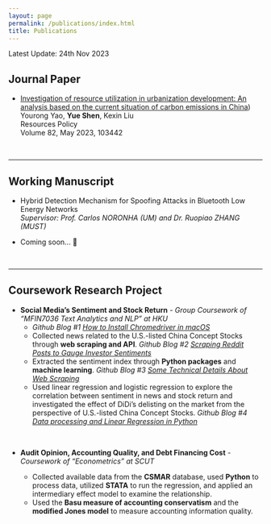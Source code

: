 ```yaml
---
layout: page
permalink: /publications/index.html
title: Publications
---
```


Latest Update: 24th Nov 2023

## Journal Paper

- [Investigation of resource utilization in urbanization development: An analysis based on the current situation of carbon emissions in China](https://www.sciencedirect.com/science/article/abs/pii/S0301420723001502))<br>Yourong Yao, **Yue Shen**, Kexin Liu<br>Resources Policy<br>Volume 82, May 2023, 103442

  <br>

---

## Working Manuscript

- Hybrid Detection Mechanism for Spoofing Attacks in Bluetooth Low Energy Networks<br>*Supervisor: Prof. Carlos NORONHA (UM) and Dr. Ruopiao ZHANG (MUST)*
- Coming soon... 🚀

  <br>

---

## Coursework Research Project

- **Social Media’s Sentiment and Stock Return** *- Group Coursework of “MFIN7036 Text Analytics and NLP” at HKU*
  - *Github Blog #1 [How to Install Chromedriver in macOS](https://buehlmaier.github.io/MFIN7036-student-blog-2023-02/how-to-install-chromedriver-in-macos-by-group-nlp-intelligence.html)*
  - Collected news related to the U.S.-listed China Concept Stocks through **web scraping and API**. *Github Blog #2 [Scraping Reddit Posts to Gauge Investor Sentiments](https://buehlmaier.github.io/MFIN7036-student-blog-2023-02/scraping-reddit-posts-to-gauge-investor-sentiments-by-group-nlp-intelligence.html)*
  - Extracted the sentiment index through **Python packages** and **machine learning**. *Github Blog #3 [Some Technical Details About Web Scraping](https://buehlmaier.github.io/MFIN7036-student-blog-2023-02/some-technical-details-about-web-scraping-by-group-nlp-intelligence.html)*
  - Used linear regression and logistic regression to explore the correlation between sentiment in news and stock return and investigated the effect of DiDi’s delisting on the market from the perspective of U.S.-listed China Concept Stocks. *Github Blog #4 [Data processing and Linear Regression in Python](https://buehlmaier.github.io/MFIN7036-student-blog-2023-02/data-processing-and-linear-regression-in-python-by-group-nlp-intelligence.html)*
  
<br>

- **Audit Opinion, Accounting Quality, and Debt Financing Cost** *- Coursework of “Econometrics” at SCUT*
  - Collected available data from the **CSMAR** database, used **Python** to process data, utilized **STATA** to run the regression, and applied an intermediary effect model to examine the relationship.
  - Used the **Basu measure of accounting conservatism** and the **modified Jones model** to measure accounting information quality.

  <br>
